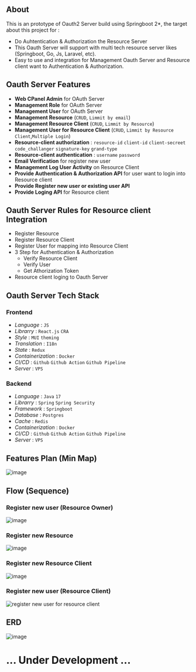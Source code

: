 ## About
This is an prototype of Oauth2 Server build using Springboot 2*, the target about this project for :
- Do Auhtentication & Authorization the Resource Server
- This Oauth Server will support with multi tech resource server likes (Springboot, Go, Js, Laravel, etc).
- Easy to use and integration for Management Oauth Server and Resource client want to Authentication & Authorization.

## Oauth Server Features
- **Web CPanel Admin** for OAuth Server
- **Management Role** for OAuth Server
- **Management User** for OAuth Server
- **Management Resource** (`CRUD`, `Limmit by email`)
- **Management Resource Client** (`CRUD`, `Limmit by Resource`)
- **Management User for Resource Client** (`CRUD`, `Limmit by Resource Client`,`Multiple Login`)
- **Resource-client authorization** : `resource-id` `client-id` `client-secreet` `code_challanger` `signature-key` `grand-type` 
- **Resource-client authentication** : `username` `password`
- **Email Verification** for register new user
- **Management Log User Activity**  on Resource Client
- **Provide Authentication & Authorization API** for user want to login into Resource client
- **Provide Register new user or existing user API**
- **Provide Loging API** for Resource client

## Oauth Server Rules for Resource client Integration
- Register Resource 
- Register Resource Client
- Register User for mapping into Resource Client
- 3 Step for Authentication & Authorization
	- Verify Resource Client
	- Verify User
	- Get Athorization Token
- Resource client loging to Oauth Server	

## Oauth Server Tech Stack
### Frontend
- *Language* : `JS`
- *Librarry* : `React.js` `CRA`
- *Style* : `MUI` `theming`
- *Translation* : `I18n`
- *State* : `Redux`
- *Containerization* : `Docker`
- *CI/CD* : `Github` `Github Action` `Github Pipeline`
- *Server* : `VPS`

### Backend
- *Language* : `Java` `17`
- *Librarry* : `Spring` `Spring Security`
- *Framework* : `Springboot`
- *Database* : `Postgres`
- *Cache* : `Redis`
- *Containerization* : `Docker`
- *CI/CD* : `Github` `Github Action` `Github Pipeline`
- *Server* : `VPS`


## Features Plan (Min Map)
![image](https://github.com/springboot-oauth2-server-project/.github/assets/11941308/1b7023ab-a38c-48ab-8fe3-a702393646cf)


## Flow (Sequence)
### Register new user (Resource Owner)
![image](https://github.com/springboot-oauth2-server-project/.github/assets/11941308/4d68d8fe-6ce6-4b36-a3aa-894ea549934e)

### Register new Resource
![image](https://github.com/springboot-oauth2-server-project/.github/assets/11941308/86e29a19-64eb-45ea-87f7-48b047cf5936)

### Register new Resource Client
![image](https://github.com/springboot-oauth2-server-project/.github/assets/11941308/51ae2b70-e22e-45e9-84be-1faf8c25c5dd)

### Register new user (Resource Client)
![register new user for resource client](https://github.com/springboot-oauth2-server-project/.github/assets/11941308/eb4795c6-38ee-485c-bdea-b68a25fda4ac)

## ERD
![image](https://github.com/springboot-oauth2-server-project/.github/assets/11941308/463dbac2-8875-481e-a07b-69379dd33158)



# ... Under Development ...


